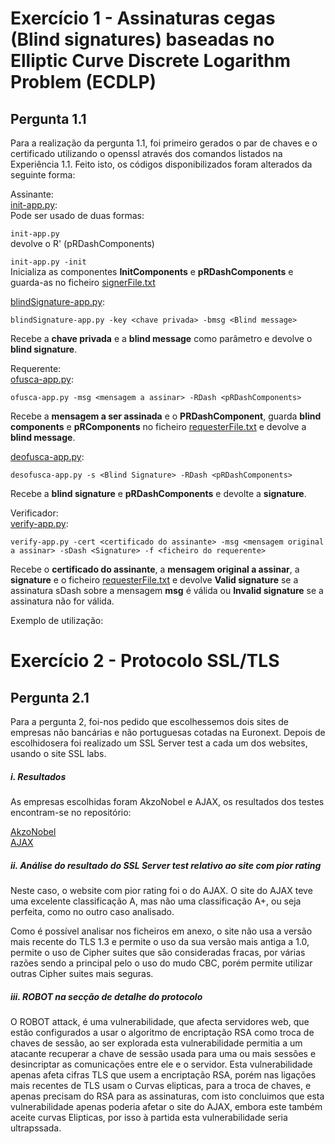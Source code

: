 # Exercício 1 - Assinaturas cegas (Blind signatures) baseadas no Elliptic Curve Discrete Logarithm Problem (ECDLP)
## Pergunta 1.1
Para a realização da pergunta 1.1, foi primeiro gerados o par de chaves e o certificado utilizando o openssl através dos comandos listados na Experiência 1.1. Feito isto, os códigos disponibilizados foram alterados da seguinte forma:

Assinante:  
[init-app.py](./E01/init-app.py):  
Pode ser usado de duas formas:

`init-app.py`  
devolve o R' (pRDashComponents)  

`init-app.py -init`  
Inicializa as componentes **InitComponents** e **pRDashComponents** e guarda-as no ficheiro [signerFile.txt](./E01/signerFile.txt)


[blindSignature-app.py](./E01/blindSignature-app.py):

`blindSignature-app.py -key <chave privada> -bmsg <Blind message>`

Recebe a **chave privada** e a **blind message** como parâmetro e devolve o **blind signature**.


Requerente:  
[ofusca-app.py](./E01/ofusca-app.py):   

`ofusca-app.py -msg <mensagem a assinar> -RDash <pRDashComponents>`

Recebe a **mensagem a ser assinada** e o **PRDashComponent**, guarda **blind components** e **pRComponents** no ficheiro [requesterFile.txt](./E01/requesterFile.txt) e devolve a **blind message**.


[deofusca-app.py](./E01/deofusca-app.py):  

`desofusca-app.py -s <Blind Signature> -RDash <pRDashComponents>`

Recebe a **blind signature** e **pRDashComponents** e devolte a **signature**.  


Verificador:  
[verify-app.py](./E01/verify-app.py):  

`verify-app.py -cert <certificado do assinante> -msg <mensagem original a assinar> -sDash <Signature> -f <ficheiro do requerente>`  

Recebe o **certificado do assinante**, a **mensagem original a assinar**, a **signature** e o ficheiro [requesterFile.txt](./E01/requesterFile.txt) e devolve **Valid signature** se a assinatura sDash sobre a mensagem **msg** é válida ou **Invalid signature** se a assinatura não for válida.  

Exemplo de utilização:  


# Exercício 2 - Protocolo SSL/TLS
## Pergunta 2.1
Para a pergunta 2, foi-nos pedido que escolhessemos dois sites de empresas não bancárias e não portuguesas cotadas na Euronext. Depois de escolhidosera foi realizado um SSL Server test a cada um dos websites, usando o site SSL labs.

##### i. Resultados
As empresas escolhidas foram AkzoNobel e AJAX, os resultados dos testes encontram-se no repositório:

[AkzoNobel](./akzo.pdf)    
[AJAX](./ajax.pdf)

##### ii. Análise do resultado do SSL Server test relativo ao site com pior rating
Neste caso, o website com pior rating foi o do AJAX. O site do AJAX teve uma excelente classificação A, mas não uma classificação A+, ou seja perfeita, como no outro caso analisado.

Como é possível analisar nos ficheiros em anexo, o site não usa a versão mais recente do TLS 1.3 e permite o uso da sua versão mais antiga a 1.0,  permite o uso de Cipher suites  que são consideradas fracas, por várias razões sendo a principal pelo o uso do mudo CBC, porém permite utilizar outras Cipher suites mais seguras.

##### iii. ROBOT na secção de detalhe do protocolo
O ROBOT attack, é uma vulnerabilidade, que afecta servidores web, que estão configurados a usar o algoritmo de encriptação RSA como troca de chaves de sessão, ao ser explorada esta vulnerabilidade permitia a um atacante recuperar a chave de sessão usada para uma ou mais sessões e desincriptar as comunicações entre ele e o servidor.
Esta vulnerabilidade apenas afeta cifras TLS que usem a encriptação RSA, porém nas ligações mais recentes de TLS usam o Curvas elipticas, para a troca de chaves, e apenas precisam do RSA para as assinaturas, com isto concluimos que esta vulnerabilidade apenas poderia afetar o site do AJAX, embora este também aceite curvas Elipticas, por isso à partida esta vulnerabilidade seria ultrapssada.

